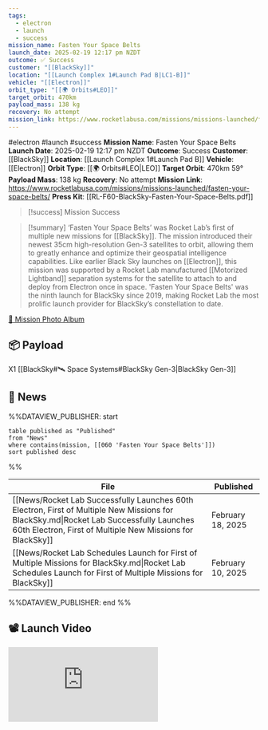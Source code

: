 ```yaml
---
tags:
  - electron
  - launch
  - success
mission_name: Fasten Your Space Belts
launch_date: 2025-02-19 12:17 pm NZDT
outcome: ✅ Success
customer: "[[BlackSky]]"
location: "[[Launch Complex 1#Launch Pad B|LC1-B]]"
vehicle: "[[Electron]]"
orbit_type: "[[🌍 Orbits#LEO]]"
target_orbit: 470km
payload_mass: 138 kg
recovery: No attempt
mission_link: https://www.rocketlabusa.com/missions/missions-launched/fasten-your-space-belts/
---
```

#electron #launch #success
**Mission Name**: Fasten Your Space Belts
**Launch Date**: 2025-02-19 12:17 pm NZDT
**Outcome**: Success
**Customer**: [[BlackSky]]
**Location**: [[Launch Complex 1#Launch Pad B]]
**Vehicle**: [[Electron]]
**Orbit Type**: [[🌍 Orbits#LEO|LEO]]
**Target Orbit**: 470km 59°
**Payload Mass**: 138 kg
**Recovery**: No attempt
**Mission Link**: https://www.rocketlabusa.com/missions/missions-launched/fasten-your-space-belts/
**Press Kit**: [[RL-F60-BlackSky-Fasten-Your-Space-Belts.pdf]]

>[!success] Mission Success

>[!summary]
>‘Fasten Your Space Belts’ was Rocket Lab’s first of multiple new missions for [[BlackSky]]. The mission introduced their newest 35cm high-resolution Gen-3 satellites to orbit, allowing them to greatly enhance and optimize their geospatial intelligence capabilities.
Like earlier Black Sky launches on [[Electron]], this mission was supported by a Rocket Lab manufactured [[Motorized Lightband]] separation systems for the satellite to attach to and deploy from Electron once in space.
'Fasten Your Space Belts' was the ninth launch for BlackSky since 2019, making Rocket Lab the most prolific launch provider for BlackSky’s constellation to date.
>
[📸 Mission Photo Album](https://www.flickr.com/photos/rocketlab/albums/72177720323914590/)

## 📦 Payload

X1 [[BlackSky#🛰️ Space Systems#BlackSky Gen-3|BlackSky Gen-3]]

## 📰 News
%%DATAVIEW_PUBLISHER: start
```
table published as "Published"
from "News"
where contains(mission, [[060 'Fasten Your Space Belts']])
sort published desc
```
%%

| File                                                                                                                                                                                                 | Published         |
| ---------------------------------------------------------------------------------------------------------------------------------------------------------------------------------------------------- | ----------------- |
| [[News/Rocket Lab Successfully Launches 60th Electron, First of Multiple New Missions for BlackSky.md\|Rocket Lab Successfully Launches 60th Electron, First of Multiple New Missions for BlackSky]] | February 18, 2025 |
| [[News/Rocket Lab Schedules Launch for First of Multiple Missions for BlackSky.md\|Rocket Lab Schedules Launch for First of Multiple Missions for BlackSky]]                                         | February 10, 2025 |

%%DATAVIEW_PUBLISHER: end %%

## 📽️ Launch Video

<div class="responsive-video">
<iframe src="https://www.youtube.com/embed/pv_Zw8UK3H0" title="Rocket Lab - &#39;Fasten Your Space Belts&#39; Launch" frameborder="0" allow="accelerometer; autoplay; clipboard-write; encrypted-media; gyroscope; picture-in-picture; web-share" referrerpolicy="strict-origin-when-cross-origin" allowfullscreen></iframe>
</div>
